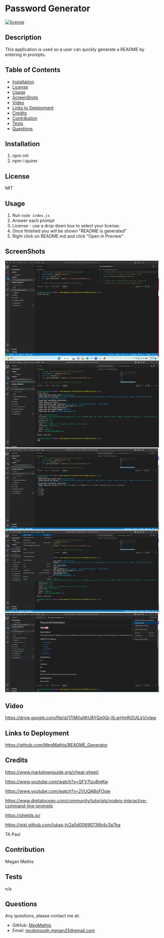 # Password Generator

[![license](https://img.shields.io/badge/License-MIT-ff69b4)](https://shields.io)

## Description

This application is used so a user can quickly generate a README by entering in prompts.

## Table of Contents

- [Installation](#installation)
- [License](#license)
- [Usage](#usage)
- [ScreenShots](#screenshots)
- [Video](#video)
- [Links to Deployment](#linkstodeployment)
- [Credits](#LinkstoDeployment)
- [Contribution](#contribution)
- [Tests](#tests)
- [Questions](#questions)

## Installation

1. npm init
2. npm i iquirer

## License

MIT

## Usage

1. Run `node index.js`
2. Answer each prompt
3. License - use a drop down box to select your license.
4. Once finished you will be shown "README is generated"
5. Right click on README.md and click "Open in Preview"

## ScreenShots

![Screenshot.](./images/node_index_js.png)
![Screenshot.](./images/promps.png)
![Screenshot.](./images/license_options.png)
![Screenshot.](./images/clicking_readme.png)
![Screenshot.](./images/refresh_preview.png)

## Video

https://drive.google.com/file/d/17jM0uItKU8YQe0Qj-IILgrHmRj2UILkV/view

## Links to Deployment

https://github.com/MegMathis/README_Generator

## Credits

https://www.markdownguide.org/cheat-sheet/

https://www.youtube.com/watch?v=QFV7jzu8mKw

https://www.youtube.com/watch?v=2VUQABoFOqw

https://www.digitalocean.com/community/tutorials/nodejs-interactive-command-line-prompts

https://shields.io/

https://gist.github.com/lukas-h/2a5d00690736b4c3a7ba

TA Paul

## Contribution

Megan Mathis

## Tests

n/a

## Questions

Any questions, please contact me at:

- GitHub:
  [MegMathis](http://github.com/MegMathis)
- Email:
  [mcdonough.megan25@gmail.com](mailto:mcdonough.megan25@gmail.com)
